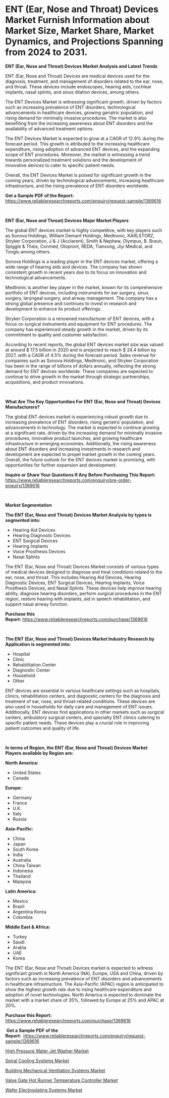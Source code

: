 <p><h1>ENT (Ear, Nose and Throat) Devices Market Furnish Information about Market Size, Market Share, Market Dynamics, and Projections Spanning from 2024 to 2031.</h1></p><p><strong>ENT (Ear, Nose and Throat) Devices Market Analysis and Latest Trends</strong></p>
<p><p>ENT (Ear, Nose and Throat) Devices are medical devices used for the diagnosis, treatment, and management of disorders related to the ear, nose, and throat. These devices include endoscopes, hearing aids, cochlear implants, nasal splints, and sinus dilation devices, among others.</p><p>The ENT Devices Market is witnessing significant growth, driven by factors such as increasing prevalence of ENT disorders, technological advancements in healthcare devices, growing geriatric population, and rising demand for minimally invasive procedures. The market is also benefiting from the increasing awareness about ENT disorders and the availability of advanced treatment options.</p><p>The ENT Devices Market is expected to grow at a CAGR of 12.9% during the forecast period. This growth is attributed to the increasing healthcare expenditure, rising adoption of advanced ENT devices, and the expanding scope of ENT procedures. Moreover, the market is witnessing a trend towards personalized treatment solutions and the development of innovative devices to cater to specific patient needs.</p><p>Overall, the ENT Devices Market is poised for significant growth in the coming years, driven by technological advancements, increasing healthcare infrastructure, and the rising prevalence of ENT disorders worldwide.</p></p>
<p><strong>Get a Sample PDF of the Report:&nbsp;</strong> <a href="https://www.reliableresearchreports.com/enquiry/request-sample/1369616">https://www.reliableresearchreports.com/enquiry/request-sample/1369616</a></p>
<p>&nbsp;</p>
<p><strong>ENT (Ear, Nose and Throat) Devices Major Market Players</strong></p>
<p><p>The global ENT devices market is highly competitive, with key players such as Sonova Holdings, William Demant Holdings, Medtronic, KARLSTORZ, Stryker Corporation, J & J (Acclarent), Smith & Nephew, Olympus, B. Braun, Spiggle & Theis, Conmed, Otopront, REDA, Tiansong, Jiyi Medical, and Tonglu among others.</p><p>Sonova Holdings is a leading player in the ENT devices market, offering a wide range of hearing aids and devices. The company has shown consistent growth in recent years due to its focus on innovation and technological advancements.</p><p>Medtronic is another key player in the market, known for its comprehensive portfolio of ENT devices, including instruments for ear surgery, sinus surgery, laryngeal surgery, and airway management. The company has a strong global presence and continues to invest in research and development to enhance its product offerings.</p><p>Stryker Corporation is a renowned manufacturer of ENT devices, with a focus on surgical instruments and equipment for ENT procedures. The company has experienced steady growth in the market, driven by its commitment to quality and customer satisfaction.</p><p>According to recent reports, the global ENT devices market size was valued at around $ 17.5 billion in 2020 and is projected to reach $ 24.4 billion by 2027, with a CAGR of 4.5% during the forecast period. Sales revenue for companies such as Sonova Holdings, Medtronic, and Stryker Corporation has been in the range of billions of dollars annually, reflecting the strong demand for ENT devices worldwide. These companies are expected to continue to drive growth in the market through strategic partnerships, acquisitions, and product innovations.</p></p>
<p>&nbsp;</p>
<p><strong>What Are The Key Opportunities For ENT (Ear, Nose and Throat) Devices Manufacturers?</strong></p>
<p><p>The global ENT devices market is experiencing robust growth due to increasing prevalence of ENT disorders, rising geriatric population, and advancements in technology. The market is expected to continue growing at a significant rate, driven by the increasing demand for minimally invasive procedures, innovative product launches, and growing healthcare infrastructure in emerging economies. Additionally, the rising awareness about ENT disorders and increasing investments in research and development are expected to propel market growth in the coming years. Overall, the future outlook for the ENT devices market is promising, with opportunities for further expansion and development.</p></p>
<p><strong>Inquire or Share Your Questions If Any Before Purchasing This Report:</strong> <a href="https://www.reliableresearchreports.com/enquiry/pre-order-enquiry/1369616">https://www.reliableresearchreports.com/enquiry/pre-order-enquiry/1369616</a></p>
<p>&nbsp;</p>
<p><strong>Market Segmentation</strong></p>
<p><strong>The ENT (Ear, Nose and Throat) Devices Market Analysis by types is segmented into:</strong></p>
<p><ul><li>Hearing Aid Devices</li><li>Hearing Diagnostic Devices</li><li>ENT Surgical Devices</li><li>Hearing Implants</li><li>Voice Prosthesis Devices</li><li>Nasal Splints</li></ul></p>
<p><p>The ENT (Ear, Nose and Throat) Devices Market consists of various types of medical devices designed to diagnose and treat conditions related to the ear, nose, and throat. This includes Hearing Aid Devices, Hearing Diagnostic Devices, ENT Surgical Devices, Hearing Implants, Voice Prosthesis Devices, and Nasal Splints. These devices help improve hearing ability, diagnose hearing disorders, perform surgical procedures in the ENT region, restore hearing with implants, aid in speech rehabilitation, and support nasal airway function.</p></p>
<p><strong>Purchase this Report:&nbsp;</strong><a href="https://www.reliableresearchreports.com/purchase/1369616">https://www.reliableresearchreports.com/purchase/1369616</a></p>
<p>&nbsp;</p>
<p><strong>The ENT (Ear, Nose and Throat) Devices Market Industry Research by Application is segmented into:</strong></p>
<p><ul><li>Hospital</li><li>Clinic</li><li>Rehabilitation Center</li><li>Diagnostic Center</li><li>Household</li><li>Other</li></ul></p>
<p><p>ENT devices are essential in various healthcare settings such as hospitals, clinics, rehabilitation centers, and diagnostic centers for the diagnosis and treatment of ear, nose, and throat-related conditions. These devices are also used in households for daily care and management of ENT issues. Additionally, ENT devices find applications in other markets such as surgical centers, ambulatory surgical centers, and specialty ENT clinics catering to specific patient needs. These devices play a crucial role in improving patient outcomes and quality of life.</p></p>
<p>&nbsp;</p>
<p><strong>In terms of Region, the ENT (Ear, Nose and Throat) Devices Market Players available by Region are:</strong></p>
<p>
    <p> <strong> North America: </strong>
        <ul>
            <li>United States</li>
            <li>Canada</li>
        </ul>
        </p> 
    <p> <strong> Europe: </strong>
        <ul>
            <li>Germany</li>
            <li>France</li>
            <li>U.K.</li>
            <li>Italy</li>
            <li>Russia</li>
        </ul>
        </p> 
    <p> <strong> Asia-Pacific: </strong>
        <ul>
            <li>China</li>
            <li>Japan</li>
            <li>South Korea</li>
            <li>India</li>
            <li>Australia</li>
            <li>China Taiwan</li>
            <li>Indonesia</li>
            <li>Thailand</li>
            <li>Malaysia</li>
        </ul>
        </p> 
    <p> <strong> Latin America: </strong>
        <ul>
            <li>Mexico</li>
            <li>Brazil</li>
            <li>Argentina Korea</li>
            <li>Colombia</li>
        </ul>
        </p> 
    <p> <strong> Middle East & Africa: </strong>
        <ul>
            <li>Turkey</li>
            <li>Saudi</li>
            <li>Arabia</li>
            <li>UAE</li>
            <li>Korea</li>
        </ul>
    </p>
    </p>
<p><p>The ENT (Ear, Nose and Throat) Devices market is expected to witness significant growth in North America (NA), Europe, USA and China, driven by factors such as increasing prevalence of ENT disorders and advancements in healthcare infrastructure. The Asia-Pacific (APAC) region is anticipated to show the highest growth rate due to rising healthcare expenditure and adoption of novel technologies. North America is expected to dominate the market with a market share of 35%, followed by Europe at 25% and APAC at 20%.</p></p>
<p><strong>Purchase this Report: </strong><a href="https://www.reliableresearchreports.com/purchase/1369616">https://www.reliableresearchreports.com/purchase/1369616</a></p>
<p>&nbsp;<strong>Get a Sample PDF of the Report:&nbsp;&nbsp;</strong><a href="https://www.reliableresearchreports.com/enquiry/request-sample/1369616">https://www.reliableresearchreports.com/enquiry/request-sample/1369616</a></p>
<p><strong></strong></p>
<p><p><a href="https://medium.com/p/6e7adb5a379c/edit">High Pressure Water Jet Washer Market</a></p><p><a href="https://medium.com/@sarahchavez1995/spiral-cooling-systems-market-analysis-and-sze-forecasted-for-period-from-2024-to-2031-c2d74763cf59">Spiral Cooling Systems Market</a></p><p><a href="https://medium.com/@gloriariley1968/building-mechanical-ventilation-systems-market-outlook-industry-overview-and-forecast-2024-to-fd87edcf3d0a">Building Mechanical Ventilation Systems Market</a></p><p><a href="https://medium.com/@gloriariley1968/valve-gate-hot-runner-temperature-controller-market-insight-market-trends-growth-forecasted-from-f634e1a92ede">Valve Gate Hot Runner Temperature Controller Market</a></p><p><a href="https://medium.com/@gloriariley1968/wafer-electroplating-systems-market-the-key-to-successful-business-strategy-forecast-till-2031-a5382f686c66">Wafer Electroplating Systems Market</a></p></p>